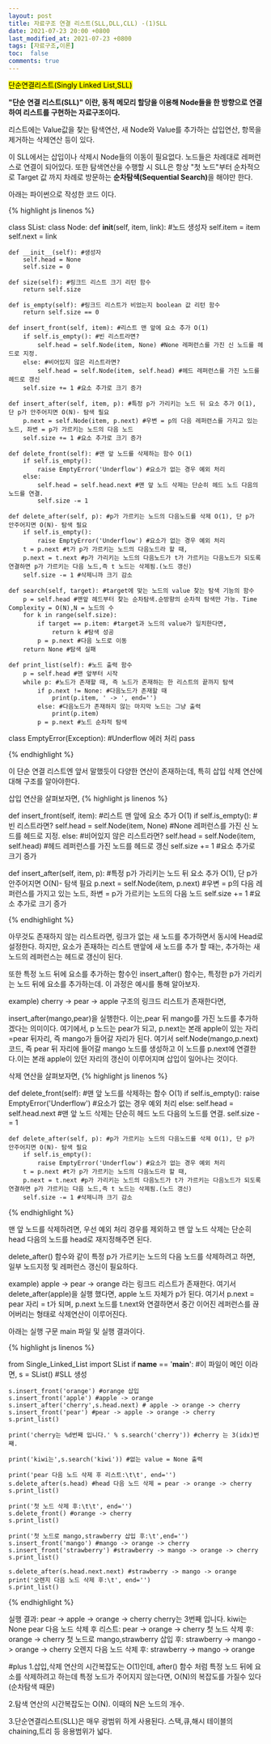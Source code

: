 ```yaml
---
layout: post
title: 자료구조 연결 리스트(SLL,DLL,CLL) -(1)SLL
date: 2021-07-23 20:00 +0800
last_modified_at: 2021-07-23 +0800
tags: [자료구조,이론]
toc:  false
comments: true
---
```

<mark>단순연결리스트(Singly Linked List,SLL)</mark>

<strong>"단순 연결 리스트(SLL)" 이란,
동적 메모리 할당을 이용해 Node들을 한 방향으로 연결하여 리스트를 구현하는 자료구조이다.</strong>

리스트에는 
Value값을 찾는 탐색연산,
새 Node와 Value를 추가하는 삽입연산,
항목을 제거하는 삭제연산 등이 있다.

이 SLL에서는 삽입이나 삭제시 Node들의 이동이 필요없다.
노드들은 차례대로 레퍼런스로 연결이 되어있다.
또한 탐색연산을 수행할 시 SLL은 항상 "첫 노드"부터 순차적으로 Target 값 까지
차례로 방문하는 <strong>순차탐색(Sequential Search)</strong>을 해야만 한다.

아래는 파이썬으로 작성한 코드 이다.

{% highlight js linenos %}

class SList:
    class Node:
        def __init__(self, item, link): #노드 생성자
            self.item = item
            self.next = link
    
    def __init__(self): #생성자
        self.head = None
        self.size = 0

    def size(self): #링크드 리스트 크기 리턴 함수
        return self.size
    
    def is_empty(self): #링크드 리스트가 비었는지 boolean 값 리턴 함수
        return self.size == 0

    def insert_front(self, item): #리스트 맨 앞에 요소 추가 O(1)
        if self.is_empty(): #빈 리스트라면?
            self.head = self.Node(item, None) #None 레퍼런스를 가진 신 노드를 헤드로 지정.
        else: #비어있지 않은 리스트라면?
            self.head = self.Node(item, self.head) #헤드 레퍼런스를 가진 노드를 헤드로 갱신
        self.size += 1 #요소 추가로 크기 증가

    def insert_after(self, item, p): #특정 p가 가리키는 노드 뒤 요소 추가 O(1), 단 p가 안주어지면 O(N)- 탐색 필요
        p.next = self.Node(item, p.next) #우변 = p의 다음 레퍼런스를 가지고 있는 노드, 좌변 = p가 가르키는 노드의 다음 노드
        self.size += 1 #요소 추가로 크기 증가

    def delete_front(self): #맨 앞 노드를 삭제하는 함수 O(1)
        if self.is_empty():
            raise EmptyError('Underflow') #요소가 없는 경우 예외 처리
        else:
            self.head = self.head.next #맨 앞 노드 삭제는 단순히 헤드 노드 다음의 노드를 연결.
            self.size -= 1
    
    def delete_after(self, p): #p가 가르키는 노드의 다음노드를 삭제 O(1), 단 p가 안주어지면 O(N)- 탐색 필요
        if self.is_empty():
            raise EmptyError('Underflow') #요소가 없는 경우 예외 처리
        t = p.next #t가 p가 가르키는 노드의 다음노드라 할 때,
        p.next = t.next #p가 가리키는 노드의 다음노드가 t가 가르키는 다음노드가 되도록 연결하면 p가 가르키는 다음 노드,즉 t 노드는 삭제됨.(노드 갱신)
        self.size -= 1 #삭제니까 크기 감소

    def search(self, target): #target에 맞는 노드의 value 찾는 탐색 기능의 함수
        p = self.head #맨앞 헤드부터 찾는 순차탐색.순방향의 순차적 탐색만 가능. Time Complexity = O(N),N = 노드의 수
        for k in range(self.size):
            if target == p.item: #target과 노드의 value가 일치한다면,
                return k #탐색 성공
            p = p.next #다음 노드로 이동
        return None #탐색 실패
    
    def print_list(self): #노드 출력 함수
        p = self.head #맨 앞부터 시작
        while p: #노드가 존재할 때, 즉 노드가 존재하는 한 리스트의 끝까지 탐색
            if p.next != None: #다음노드가 존재할 때
                print(p.item, ' -> ', end='')
            else: #다음노드가 존재하지 않는 마지막 노드는 그냥 출력
                print(p.item)
            p = p.next #노드 순차적 탐색
        
class EmptyError(Exception): #Underflow 에러 처리
    pass
    
{% endhighlight %}

이 단순 연결 리스트엔 앞서 말했듯이 다양한 연산이 존재하는데,
특히 삽입 삭제 연산에 대해 구조를 알아야한다.

삽입 연산을 살펴보자면,
{% highlight js linenos %}

 def insert_front(self, item): #리스트 맨 앞에 요소 추가 O(1)
        if self.is_empty(): #빈 리스트라면?
            self.head = self.Node(item, None) #None 레퍼런스를 가진 신 노드를 헤드로 지정.
        else: #비어있지 않은 리스트라면?
            self.head = self.Node(item, self.head) #헤드 레퍼런스를 가진 노드를 헤드로 갱신
        self.size += 1 #요소 추가로 크기 증가

def insert_after(self, item, p): #특정 p가 가리키는 노드 뒤 요소 추가 O(1), 단 p가 안주어지면 O(N)- 탐색 필요
        p.next = self.Node(item, p.next) #우변 = p의 다음 레퍼런스를 가지고 있는 노드, 좌변 = p가 가르키는 노드의 다음 노드
        self.size += 1 #요소 추가로 크기 증가

{% endhighlight %}

아무것도 존재하지 않는 리스트라면,
링크가 없는 새 노드를 추가하면서 동시에 Head로 설정한다.
하지만, 요소가 존재하는 리스트 맨앞에 새 노드를 추가 할 때는,
추가하는 새 노드의 레퍼런스는 헤드로 갱신이 된다.

또한 특정 노드 뒤에 요소를 추가하는 함수인 insert_after() 함수는,
특정한 p가 가리키는 노드 뒤에 요소를 추가하는데.
이 과정은 예시를 통해 알아보자.

example) cherry -> pear -> apple  구조의 링크드 리스트가 존재한다면,

insert_after(mango,pear)을 실행한다.
이는,pear 뒤 mango를 가진 노드를 추가하겠다는 의미이다.
여기에서,
p 노드는 pear가 되고,
p.next는 본래 apple이 있는 자리=pear 뒤자리, 즉 mango가 들어갈 자리가 된다.
여기서 self.Node(mango,p.next) 코드, 즉 pear 뒤 자리에 들어갈 mango 노드를 생성하고
이 노드를 p.next에 연결한다.이는 본래 apple이 있던 자리의 갱신이 이루어지며 삽입이 일어나는 것이다.



삭제 연산을 살펴보자면,
{% highlight js linenos %}

 def delete_front(self): #맨 앞 노드를 삭제하는 함수 O(1)
        if self.is_empty():
            raise EmptyError('Underflow') #요소가 없는 경우 예외 처리
        else:
            self.head = self.head.next #맨 앞 노드 삭제는 단순히 헤드 노드 다음의 노드를 연결.
            self.size -= 1
    
    def delete_after(self, p): #p가 가르키는 노드의 다음노드를 삭제 O(1), 단 p가 안주어지면 O(N)- 탐색 필요
        if self.is_empty():
            raise EmptyError('Underflow') #요소가 없는 경우 예외 처리
        t = p.next #t가 p가 가르키는 노드의 다음노드라 할 때,
        p.next = t.next #p가 가리키는 노드의 다음노드가 t가 가르키는 다음노드가 되도록 연결하면 p가 가르키는 다음 노드,즉 t 노드는 삭제됨.(노드 갱신)
        self.size -= 1 #삭제니까 크기 감소

{% endhighlight %}

맨 앞 노드를 삭제하려면,
우선 예외 처리 경우를 제외하고 맨 앞 노드 삭제는 단순히 head 다음의 노드를 head로 재지정해주면 된다.

delete_after() 함수와 같이 특정 p가 가르키는 노드의 다음 노드를 삭제하려고 하면,
일부 노드지정 및 레퍼런스 갱신이 필요하다.

example) apple -> pear -> orange 라는 링크드 리스트가 존재한다.
여기서 delete_after(apple)을 실행 했다면,
apple 노드 자체가 p가 된다.
여기서 p.next = pear 자리 = t가 되며,
p.next 노드를 t.next와 연결하면서 중간 이어진 레퍼런스를 끊어버리는 형태로 삭제연산이 이루어진다.


아래는 실행 구문 main 파일 및 실행 결과이다.

{% highlight js linenos %}

from Single_Linked_List import SList
if __name__ == '__main__': #이 파일이 메인 이라면,
    s = SList() #SLL 생성

    s.insert_front('orange') #orange 삽입
    s.insert_front('apple') #apple -> orange
    s.insert_after('cherry',s.head.next) # apple -> orange -> cherry
    s.insert_front('pear') #pear -> apple -> orange -> cherry
    s.print_list()

    print('cherry는 %d번째 입니다.' % s.search('cherry')) #cherry 는 3(idx)번째.

    print('kiwi는',s.search('kiwi')) #없는 value = None 출력

    print('pear 다음 노드 삭제 후 리스트:\t\t', end='') 
    s.delete_after(s.head) #head 다음 노드 삭제 = pear -> orange -> cherry
    s.print_list()

    print('첫 노드 삭제 후:\t\t', end='') 
    s.delete_front() #orange -> cherry
    s.print_list()

    print('첫 노드로 mango,strawberry 삽입 후:\t',end='') 
    s.insert_front('mango') #mango -> orange -> cherry
    s.insert_front('strawberry') #strawberry -> mango -> orange -> cherry
    s.print_list()

    s.delete_after(s.head.next.next) #strawberry -> mango -> orange
    print('오렌지 다음 노드 삭제 후:\t', end='')
    s.print_list()

{% endhighlight %}

실행 결과:
pear  -> apple  -> orange  -> cherry
cherry는 3번째 입니다.
kiwi는 None
pear 다음 노드 삭제 후 리스트:          pear  -> orange  -> cherry
첫 노드 삭제 후:                orange  -> cherry
첫 노드로 mango,strawberry 삽입 후:     strawberry  -> mango  -> orange  -> cherry
오렌지 다음 노드 삭제 후:       strawberry  -> mango  -> orange


#plus
1.삽입,삭제 연산의 시간복잡도는 O(1)인데,
after() 함수 처럼 특정 노드 뒤에 요소를 삭제하려고 하는데 특정 노드가
주어지지 않는다면, O(N)의 복잡도를 가질수 있다(순차탐색 때문)

2.탐색 연산의 시간복잡도는 O(N).
이때의 N은 노드의 개수.

3.단순연결리스트(SLL)은 매우 광범위 하게 사용된다.
스택,큐,해시 테이블의 chaining,트리 등 응용범위가 넓다.








